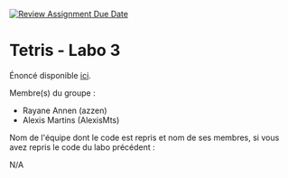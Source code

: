 [![Review Assignment Due Date](https://classroom.github.com/assets/deadline-readme-button-24ddc0f5d75046c5622901739e7c5dd533143b0c8e959d652212380cedb1ea36.svg)](https://classroom.github.com/a/av6Thg47)
# Tetris - Labo 3

Énoncé disponible [ici](https://web-classroom.github.io/labos/labo-5-tetris-3.html).

Membre(s) du groupe :
- Rayane Annen (azzen)
- Alexis Martins (AlexisMts)

Nom de l'équipe dont le code est repris et nom de ses membres, si vous avez repris le code du labo précédent :

N/A